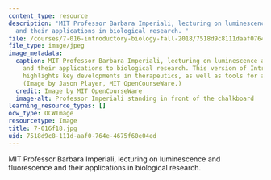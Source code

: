 ```yaml
---
content_type: resource
description: 'MIT Professor Barbara Imperiali, lecturing on luminescence and fluorescence
  and their applications in biological research. '
file: /courses/7-016-introductory-biology-fall-2018/7518d9c8111daaf0764e4675f60e04ed_7-016f18.jpg
file_type: image/jpeg
image_metadata:
  caption: MIT Professor Barbara Imperiali, lecturing on luminescence and fluorescence
    and their applications to biological research. This version of Introductory Biology
    highlights key developments in therapeutics, as well as tools for advancing research.
    (Image by Jason Player, MIT OpenCourseWare.)
  credit: Image by MIT OpenCourseWare
  image-alt: Professor Imperiali standing in front of the chalkboard
learning_resource_types: []
ocw_type: OCWImage
resourcetype: Image
title: 7-016f18.jpg
uid: 7518d9c8-111d-aaf0-764e-4675f60e04ed
---
```

MIT Professor Barbara Imperiali, lecturing on luminescence and fluorescence and their applications in biological research. 